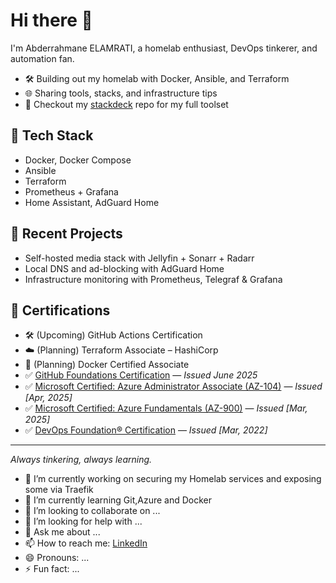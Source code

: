 # Hi there 👋

I'm Abderrahmane ELAMRATI, a homelab enthusiast, DevOps tinkerer, and automation fan.

- 🛠️ Building out my homelab with Docker, Ansible, and Terraform
- 🌐 Sharing tools, stacks, and infrastructure tips
- 🧰 Checkout my [stackdeck](https://github.com/yourusername/stackdeck) repo for my full toolset

## 🔧 Tech Stack
- Docker, Docker Compose
- Ansible
- Terraform
- Prometheus + Grafana
- Home Assistant, AdGuard Home

## 🚀 Recent Projects
- Self-hosted media stack with Jellyfin + Sonarr + Radarr
- Local DNS and ad-blocking with AdGuard Home
- Infrastructure monitoring with Prometheus, Telegraf & Grafana

## 🧾 Certifications

- 🛠️ (Upcoming) GitHub Actions Certification
- ☁️ (Planning) Terraform Associate – HashiCorp
- 🧪 (Planning) Docker Certified Associate
- ✅ [GitHub Foundations Certification](https://www.credly.com/earner/earned/badge/7059e60a-59f4-4321-9a28-934be5b8de73) — *Issued June 2025*
- ✅ [Microsoft Certified: Azure Administrator Associate (AZ-104)](https://learn.microsoft.com/api/credentials/share/en-gb/abielamrati/AEA7A0F31D7D6F95?sharingId=95C67E1D200767C3) — *Issued [Apr, 2025]*
- ✅ [Microsoft Certified: Azure Fundamentals (AZ-900)](https://learn.microsoft.com/api/credentials/share/en-gb/abielamrati/E3D06302BB7B3F62?sharingId=95C67E1D200767C3) — *Issued [Mar, 2025]*
- ✅ [DevOps Foundation® Certification](https://www.devopsinstitute.com/certifications/devops-foundation/) — *Issued [Mar, 2022]*
---

_Always tinkering, always learning._

- 🔭 I’m currently working on securing my Homelab services and exposing some via Traefik
- 🌱 I’m currently learning Git,Azure and Docker
- 👯 I’m looking to collaborate on ...
- 🤔 I’m looking for help with ...
- 💬 Ask me about ...
- 📫 How to reach me: [LinkedIn](https://www.linkedin.com/in/abderrahmane-elamrati/)
- 😄 Pronouns: ...
- ⚡ Fun fact: ...
